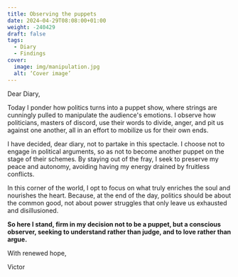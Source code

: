 ```yaml
---
title: Observing the puppets
date: 2024–04-29T08:08:00+01:00
weight: -240429
draft: false
tags:
  - Diary
  - Findings
cover:
  image: img/manipulation.jpg
  alt: ‘Cover image’
---
```


Dear Diary,

Today I ponder how politics turns into a puppet show, where strings are cunningly pulled to manipulate the audience's emotions. I observe how politicians, masters of discord, use their words to divide, anger, and pit us against one another, all in an effort to mobilize us for their own ends.

I have decided, dear diary, not to partake in this spectacle. I choose not to engage in political arguments, so as not to become another puppet on the stage of their schemes. By staying out of the fray, I seek to preserve my peace and autonomy, avoiding having my energy drained by fruitless conflicts.

In this corner of the world, I opt to focus on what truly enriches the soul and nourishes the heart. Because, at the end of the day, politics should be about the common good, not about power struggles that only leave us exhausted and disillusioned.

**So here I stand, firm in my decision not to be a puppet, but a conscious observer, seeking to understand rather than judge, and to love rather than argue.**

With renewed hope,

Victor